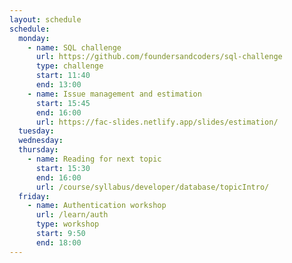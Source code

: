 ```yaml
---
layout: schedule
schedule:
  monday:
    - name: SQL challenge
      url: https://github.com/foundersandcoders/sql-challenge
      type: challenge
      start: 11:40
      end: 13:00
    - name: Issue management and estimation
      start: 15:45
      end: 16:00
      url: https://fac-slides.netlify.app/slides/estimation/
  tuesday:
  wednesday:
  thursday:
    - name: Reading for next topic
      start: 15:30
      end: 16:00
      url: /course/syllabus/developer/database/topicIntro/
  friday:
    - name: Authentication workshop
      url: /learn/auth
      type: workshop
      start: 9:50
      end: 18:00
---
```

